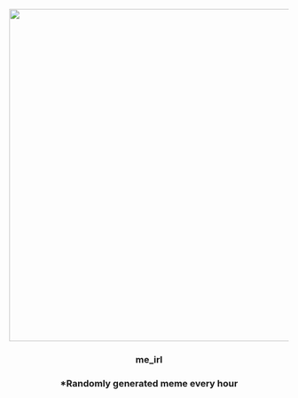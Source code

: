 <p align="center">
        <img src="https://i.redd.it/pntf6iwcapp91.jpg" width="600" height="600">
        </p>
        <h3 align="center">me_irl</h3>
        <h3 align="center">*Randomly generated meme every hour</h3>
    